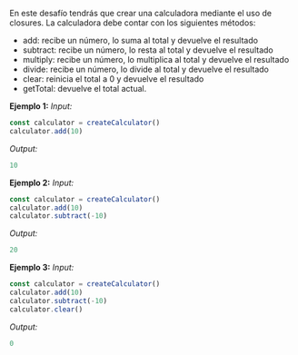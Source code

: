 En este desafío tendrás que crear una calculadora mediante el uso de closures.
La calculadora debe contar con los siguientes métodos:
* add: recibe un número, lo suma al total y devuelve el resultado
* subtract: recibe un número, lo resta al total y devuelve el resultado
* multiply: recibe un número, lo multiplica al total y devuelve el resultado
* divide: recibe un número, lo divide al total y devuelve el resultado
* clear: reinicia el total a 0 y devuelve el resultado
* getTotal: devuelve el total actual.

**Ejemplo 1:**
*Input:*
```javascript
const calculator = createCalculator()
calculator.add(10)
```
*Output:*
```javascript
10
```

**Ejemplo 2:**
*Input:*
```javascript
const calculator = createCalculator()
calculator.add(10)
calculator.subtract(-10)
```
*Output:*
```javascript
20
```

**Ejemplo 3:**
*Input:*
```javascript
const calculator = createCalculator()
calculator.add(10)
calculator.subtract(-10)
calculator.clear()
```
*Output:*
```javascript
0
```